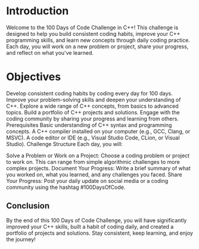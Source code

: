 # Introduction
Welcome to the 100 Days of Code Challenge in C++! This challenge is designed to help you build consistent coding habits, improve your C++ programming skills, and learn new concepts through daily coding practice. Each day, you will work on a new problem or project, share your progress, and reflect on what you've learned.

# Objectives
Develop consistent coding habits by coding every day for 100 days.
Improve your problem-solving skills and deepen your understanding of C++.
Explore a wide range of C++ concepts, from basics to advanced topics.
Build a portfolio of C++ projects and solutions.
Engage with the coding community by sharing your progress and learning from others.
Prerequisites
Basic understanding of C++ syntax and programming concepts.
A C++ compiler installed on your computer (e.g., GCC, Clang, or MSVC).
A code editor or IDE (e.g., Visual Studio Code, CLion, or Visual Studio).
Challenge Structure
Each day, you will:

Solve a Problem or Work on a Project: Choose a coding problem or project to work on. This can range from simple algorithmic challenges to more complex projects.
Document Your Progress: Write a brief summary of what you worked on, what you learned, and any challenges you faced.
Share Your Progress: Post your daily update on social media or a coding community using the hashtag #100DaysOfCode.

## Conclusion
By the end of this 100 Days of Code Challenge, you will have significantly improved your C++ skills, built a habit of coding daily, and created a portfolio of projects and solutions. Stay consistent, keep learning, and enjoy the journey!
